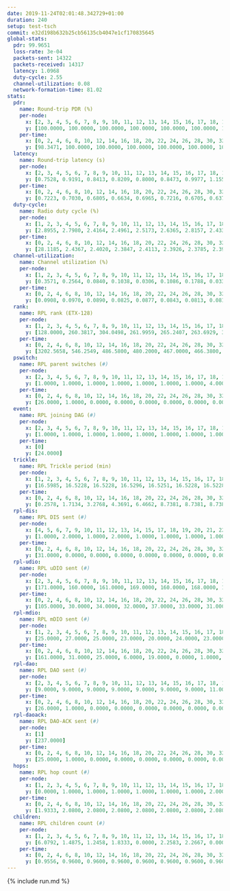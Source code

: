 ```yaml
---
date: 2019-11-24T02:01:48.342729+01:00
duration: 240
setup: test-tsch
commit: e32d198b632b25cb56135cb4047e1cf170835645
global-stats:
  pdr: 99.9651
  loss-rate: 3e-04
  packets-sent: 14322
  packets-received: 14317
  latency: 1.0968
  duty-cycle: 2.55
  channel-utilization: 0.08
  network-formation-time: 81.02
stats:
  pdr:
    name: Round-trip PDR (%)
    per-node:
      x: [2, 3, 4, 5, 6, 7, 8, 9, 10, 11, 12, 13, 14, 15, 16, 17, 18, 19, 20, 21, 22, 23, 24, 25]
      y: [100.0000, 100.0000, 100.0000, 100.0000, 100.0000, 100.0000, 100.0000, 100.0000, 100.0000, 99.8296, 100.0000, 100.0000, 100.0000, 99.8319, 100.0000, 99.8339, 99.6552, 100.0000, 100.0000, 100.0000, 100.0000, 100.0000, 100.0000, 100.0000]
    per-time:
      x: [0, 2, 4, 6, 8, 10, 12, 14, 16, 18, 20, 22, 24, 26, 28, 30, 32, 34, 36, 38, 40, 42, 44, 46, 48, 50, 52, 54, 56, 58, 60, 62, 64, 66, 68, 70, 72, 74, 76, 78, 80, 82, 84, 86, 88, 90, 92, 94, 96, 98, 100, 102, 104, 106, 108, 110, 112, 114, 116, 118, 120, 122, 124, 126, 128, 130, 132, 134, 136, 138, 140, 142, 144, 146, 148, 150, 152, 154, 156, 158, 160, 162, 164, 166, 168, 170, 172, 174, 176, 178, 180, 182, 184, 186, 188, 190, 192, 194, 196, 198, 200, 202, 204, 206, 208, 210, 212, 214, 216, 218, 220, 222, 224, 226, 228, 230, 232, 234, 236, 238, 240]
      y: [98.3471, 100.0000, 100.0000, 100.0000, 100.0000, 100.0000, 100.0000, 100.0000, 99.1597, 100.0000, 100.0000, 100.0000, 100.0000, 100.0000, 100.0000, 100.0000, 100.0000, 100.0000, 100.0000, 99.1667, 100.0000, 100.0000, 100.0000, 100.0000, 100.0000, 100.0000, 100.0000, 100.0000, 100.0000, 100.0000, 100.0000, 100.0000, 100.0000, 100.0000, 100.0000, 100.0000, 100.0000, 100.0000, 100.0000, 100.0000, 100.0000, 100.0000, 100.0000, 100.0000, 100.0000, 100.0000, 100.0000, 100.0000, 99.1667, 100.0000, 100.0000, 100.0000, 100.0000, 100.0000, 100.0000, 100.0000, 100.0000, 100.0000, 100.0000, 100.0000, 100.0000, 100.0000, 100.0000, 100.0000, 100.0000, 100.0000, 100.0000, 100.0000, 100.0000, 100.0000, 100.0000, 100.0000, 100.0000, 100.0000, 100.0000, 100.0000, 100.0000, 100.0000, 100.0000, 100.0000, 100.0000, 100.0000, 100.0000, 100.0000, 100.0000, 100.0000, 100.0000, 100.0000, 100.0000, 100.0000, 100.0000, 100.0000, 100.0000, 100.0000, 100.0000, 100.0000, 100.0000, 100.0000, 100.0000, 100.0000, 100.0000, 100.0000, 100.0000, 100.0000, 100.0000, 100.0000, 100.0000, 100.0000, 100.0000, 100.0000, 100.0000, 100.0000, 100.0000, 100.0000, 100.0000, 100.0000, 100.0000, 100.0000, 100.0000, 100.0000, null]
  latency:
    name: Round-trip latency (s)
    per-node:
      x: [2, 3, 4, 5, 6, 7, 8, 9, 10, 11, 12, 13, 14, 15, 16, 17, 18, 19, 20, 21, 22, 23, 24, 25]
      y: [0.7528, 0.9191, 0.8413, 0.8209, 0.8000, 0.8473, 0.9977, 1.1552, 0.9930, 1.2478, 0.9987, 0.9541, 1.1778, 1.2978, 1.0294, 1.1498, 1.1567, 1.1972, 1.1836, 1.3847, 1.3866, 1.2536, 1.3228, 1.4116]
    per-time:
      x: [0, 2, 4, 6, 8, 10, 12, 14, 16, 18, 20, 22, 24, 26, 28, 30, 32, 34, 36, 38, 40, 42, 44, 46, 48, 50, 52, 54, 56, 58, 60, 62, 64, 66, 68, 70, 72, 74, 76, 78, 80, 82, 84, 86, 88, 90, 92, 94, 96, 98, 100, 102, 104, 106, 108, 110, 112, 114, 116, 118, 120, 122, 124, 126, 128, 130, 132, 134, 136, 138, 140, 142, 144, 146, 148, 150, 152, 154, 156, 158, 160, 162, 164, 166, 168, 170, 172, 174, 176, 178, 180, 182, 184, 186, 188, 190, 192, 194, 196, 198, 200, 202, 204, 206, 208, 210, 212, 214, 216, 218, 220, 222, 224, 226, 228, 230, 232, 234, 236, 238, 240]
      y: [0.7223, 0.7030, 0.6805, 0.6634, 0.6965, 0.7216, 0.6705, 0.6373, 0.7137, 0.7185, 0.6292, 0.6372, 0.6487, 0.6839, 0.6470, 0.6928, 0.6970, 0.6517, 0.5948, 0.6337, 0.6350, 0.6596, 0.6756, 0.6903, 0.6369, 0.6311, 0.6738, 0.6675, 0.7296, 0.7085, 0.6568, 0.6710, 0.6801, 0.6661, 0.6506, 0.6933, 0.6815, 0.7302, 0.6918, 0.6022, 0.6439, 0.6710, 0.7338, 0.7418, 0.7246, 0.7190, 0.6875, 0.7448, 0.9219, 0.7746, 0.6481, 0.6958, 0.6845, 0.9555, 1.0915, 0.9257, 0.8452, 0.7515, 0.7118, 1.0514, 1.5656, 1.3342, 1.0364, 0.9198, 0.8021, 1.0637, 1.5723, 1.6115, 1.5097, 1.2800, 0.9734, 1.1355, 1.5519, 1.5648, 1.5692, 1.5323, 1.5078, 1.3762, 1.5885, 1.5798, 1.5695, 1.5944, 1.5344, 1.5295, 1.6124, 1.5482, 1.5871, 1.5830, 1.5708, 1.5446, 1.5694, 1.5634, 1.5819, 1.5732, 1.5698, 1.5226, 1.4960, 1.5528, 1.6105, 1.5358, 1.5161, 1.5076, 1.5412, 1.5149, 1.5624, 1.5410, 1.5438, 1.5414, 1.5535, 1.5336, 1.6049, 1.5621, 1.5619, 1.5612, 1.5384, 1.5904, 1.5615, 1.5393, 1.5619, 1.5444, null]
  duty-cycle:
    name: Radio duty cycle (%)
    per-node:
      x: [1, 2, 3, 4, 5, 6, 7, 8, 9, 10, 11, 12, 13, 14, 15, 16, 17, 18, 19, 20, 21, 22, 23, 24, 25]
      y: [2.8955, 2.7980, 2.4164, 2.4961, 2.5173, 2.6365, 2.8157, 2.4334, 2.5339, 2.4772, 2.5957, 2.4816, 2.5989, 2.5962, 2.5207, 2.8037, 2.6413, 2.6677, 2.6509, 2.5592, 2.6203, 2.5778, 2.3727, 2.6029, 2.5465]
    per-time:
      x: [0, 2, 4, 6, 8, 10, 12, 14, 16, 18, 20, 22, 24, 26, 28, 30, 32, 34, 36, 38, 40, 42, 44, 46, 48, 50, 52, 54, 56, 58, 60, 62, 64, 66, 68, 70, 72, 74, 76, 78, 80, 82, 84, 86, 88, 90, 92, 94, 96, 98, 100, 102, 104, 106, 108, 110, 112, 114, 116, 118, 120, 122, 124, 126, 128, 130, 132, 134, 136, 138, 140, 142, 144, 146, 148, 150, 152, 154, 156, 158, 160, 162, 164, 166, 168, 170, 172, 174, 176, 178, 180, 182, 184, 186, 188, 190, 192, 194, 196, 198, 200, 202, 204, 206, 208, 210, 212, 214, 216, 218, 220, 222, 224, 226, 228, 230, 232, 234, 236, 238]
      y: [28.1185, 2.4367, 2.4020, 2.3847, 2.4113, 2.3926, 2.3785, 2.3941, 2.3898, 2.4026, 2.3921, 2.3847, 2.3798, 2.3918, 2.4257, 2.3963, 2.4003, 2.3893, 2.3813, 2.3895, 2.3741, 2.3846, 2.3880, 2.3912, 2.3889, 2.3858, 2.3876, 2.3948, 2.4100, 2.4032, 2.3909, 2.3882, 2.4013, 2.3930, 2.3832, 2.3807, 2.3870, 2.3857, 2.3822, 2.3912, 2.3756, 2.3814, 2.3830, 2.3953, 2.3836, 2.3735, 2.3850, 2.3678, 2.3911, 2.3886, 2.3808, 2.3752, 2.3795, 2.3707, 2.3815, 2.3675, 2.3788, 2.3757, 2.3961, 2.3843, 2.3874, 2.3810, 2.3722, 2.3753, 2.3875, 2.3863, 2.4020, 2.3973, 2.3868, 2.3895, 2.3983, 2.3941, 2.3857, 2.3858, 2.3886, 2.3870, 2.3939, 2.3877, 2.3909, 2.3862, 2.3744, 2.3856, 2.3812, 2.3857, 2.3882, 2.4032, 2.3814, 2.3962, 2.3802, 2.3763, 2.3814, 2.3744, 2.3830, 2.3899, 2.3920, 2.3716, 2.3734, 2.3792, 2.3845, 2.3982, 2.3812, 2.3811, 2.3760, 2.3829, 2.3807, 2.3796, 2.3815, 2.3725, 2.3834, 2.3826, 2.3841, 2.3889, 2.3755, 2.3879, 2.3730, 2.5605, 2.2885, 2.3129, 2.3307, 2.3855]
  channel-utilization:
    name: Channel utilization (%)
    per-node:
      x: [1, 2, 3, 4, 5, 6, 7, 8, 9, 10, 11, 12, 13, 14, 15, 16, 17, 18, 19, 20, 21, 22, 23, 24, 25]
      y: [0.3571, 0.2564, 0.0840, 0.1038, 0.0306, 0.1086, 0.1788, 0.0336, 0.0344, 0.0543, 0.0340, 0.0483, 0.0403, 0.0322, 0.0441, 0.2135, 0.0363, 0.0974, 0.0325, 0.0394, 0.0312, 0.0489, 0.0542, 0.0301, 0.0341]
    per-time:
      x: [0, 2, 4, 6, 8, 10, 12, 14, 16, 18, 20, 22, 24, 26, 28, 30, 32, 34, 36, 38, 40, 42, 44, 46, 48, 50, 52, 54, 56, 58, 60, 62, 64, 66, 68, 70, 72, 74, 76, 78, 80, 82, 84, 86, 88, 90, 92, 94, 96, 98, 100, 102, 104, 106, 108, 110, 112, 114, 116, 118, 120, 122, 124, 126, 128, 130, 132, 134, 136, 138, 140, 142, 144, 146, 148, 150, 152, 154, 156, 158, 160, 162, 164, 166, 168, 170, 172, 174, 176, 178, 180, 182, 184, 186, 188, 190, 192, 194, 196, 198, 200, 202, 204, 206, 208, 210, 212, 214, 216, 218, 220, 222, 224, 226, 228, 230, 232, 234, 236, 238]
      y: [0.0908, 0.0970, 0.0890, 0.0825, 0.0877, 0.0843, 0.0813, 0.0812, 0.0848, 0.0882, 0.0765, 0.0803, 0.0842, 0.0817, 0.0959, 0.0864, 0.0863, 0.0823, 0.0772, 0.0782, 0.0806, 0.0822, 0.0780, 0.0829, 0.0813, 0.0812, 0.0806, 0.0860, 0.0935, 0.0888, 0.0845, 0.0820, 0.0833, 0.0859, 0.0825, 0.0796, 0.0812, 0.0812, 0.0822, 0.0799, 0.0760, 0.0825, 0.0813, 0.0845, 0.0818, 0.0787, 0.0794, 0.0759, 0.0822, 0.0830, 0.0770, 0.0758, 0.0757, 0.0758, 0.0808, 0.0732, 0.0794, 0.0823, 0.0778, 0.0787, 0.0797, 0.0805, 0.0758, 0.0764, 0.0818, 0.0838, 0.0854, 0.0872, 0.0810, 0.0811, 0.0869, 0.0865, 0.0817, 0.0823, 0.0826, 0.0814, 0.0837, 0.0808, 0.0831, 0.0817, 0.0763, 0.0809, 0.0790, 0.0800, 0.0819, 0.0882, 0.0788, 0.0859, 0.0788, 0.0767, 0.0812, 0.0777, 0.0804, 0.0825, 0.0819, 0.0748, 0.0759, 0.0787, 0.0797, 0.0875, 0.0796, 0.0795, 0.0771, 0.0776, 0.0793, 0.0783, 0.0807, 0.0762, 0.0808, 0.0793, 0.0807, 0.0845, 0.0745, 0.0832, 0.0793, 0.1800, 0.0279, 0.0422, 0.0395, 0.0807]
  rank:
    name: RPL rank (ETX-128)
    per-node:
      x: [1, 2, 3, 4, 5, 6, 7, 8, 9, 10, 11, 12, 13, 14, 15, 16, 17, 18, 19, 20, 21, 22, 23, 24, 25]
      y: [128.0000, 260.3817, 304.0498, 261.9959, 265.2407, 263.6929, 301.9834, 399.6929, 430.5164, 409.9917, 516.0163, 408.7633, 415.0744, 547.9057, 463.6364, 432.8091, 727.2727, 491.6667, 828.9306, 564.4650, 834.6041, 567.0249, 576.7307, 621.8443, 644.2816]
    per-time:
      x: [0, 2, 4, 6, 8, 10, 12, 14, 16, 18, 20, 22, 24, 26, 28, 30, 32, 34, 36, 38, 40, 42, 44, 46, 48, 50, 52, 54, 56, 58, 60, 62, 64, 66, 68, 70, 72, 74, 76, 78, 80, 82, 84, 86, 88, 90, 92, 94, 96, 98, 100, 102, 104, 106, 108, 110, 112, 114, 116, 118, 120, 122, 124, 126, 128, 130, 132, 134, 136, 138, 140, 142, 144, 146, 148, 150, 152, 154, 156, 158, 160, 162, 164, 166, 168, 170, 172, 174, 176, 178, 180, 182, 184, 186, 188, 190, 192, 194, 196, 198, 200, 202, 204, 206, 208, 210, 212, 214, 216, 218, 220, 222, 224, 226, 228, 230, 232, 234, 236, 238]
      y: [3202.5658, 546.2549, 486.5800, 480.2000, 467.0000, 466.3800, 461.0200, 446.5400, 449.4314, 457.1961, 451.2200, 446.7200, 442.4600, 441.5800, 443.8800, 445.7800, 444.2200, 444.1400, 443.4000, 442.9804, 438.8400, 438.8800, 441.7400, 445.4600, 445.3200, 446.4400, 446.7000, 446.0588, 442.3529, 447.8200, 459.0755, 438.9600, 430.1000, 428.7600, 424.9600, 427.9400, 431.0196, 426.5686, 423.9020, 418.2353, 414.4000, 417.0000, 421.5400, 420.2200, 425.2941, 423.1800, 426.5490, 423.1800, 421.6800, 419.1731, 419.3000, 414.5600, 415.9000, 418.8200, 422.9000, 418.2800, 420.4400, 418.0600, 418.1000, 421.6600, 425.3200, 432.1400, 426.0800, 421.8600, 435.0000, 440.4800, 436.2000, 434.9200, 436.4800, 432.8431, 435.6000, 438.3137, 434.3000, 433.0588, 439.7500, 427.0200, 436.5000, 432.4400, 432.5600, 431.7000, 433.8200, 437.0980, 434.6400, 434.8600, 434.1400, 440.4314, 434.5400, 432.9216, 432.1600, 433.6078, 433.9020, 433.6471, 433.5490, 429.3000, 433.9400, 430.2353, 422.6600, 418.3800, 420.5098, 425.1731, 420.7800, 422.5098, 416.1800, 417.0200, 423.2600, 422.3800, 424.2000, 421.2600, 424.3333, 419.1000, 422.7600, 428.4902, 421.9400, 420.7400, 419.2400, 506.7018, 570.0366, 559.8419, 550.9401, 457.1791]
  pswitch:
    name: RPL parent switches (#)
    per-node:
      x: [2, 3, 4, 5, 6, 7, 8, 9, 10, 11, 12, 13, 14, 15, 16, 17, 18, 19, 20, 21, 22, 23, 24, 25]
      y: [1.0000, 1.0000, 1.0000, 1.0000, 1.0000, 1.0000, 1.0000, 4.0000, 2.0000, 6.0000, 5.0000, 2.0000, 4.0000, 2.0000, 1.0000, 2.0000, 6.0000, 5.0000, 3.0000, 5.0000, 1.0000, 2.0000, 4.0000, 5.0000]
    per-time:
      x: [0, 2, 4, 6, 8, 10, 12, 14, 16, 18, 20, 22, 24, 26, 28, 30, 32, 34, 36, 38, 40, 42, 44, 46, 48, 50, 52, 54, 56, 58, 60, 62, 64, 66, 68, 70, 72, 74, 76, 78, 80, 82, 84, 86, 88, 90, 92, 94, 96, 98, 100, 102, 104, 106, 108, 110, 112, 114, 116, 118, 120, 122, 124, 126, 128, 130, 132, 134, 136, 138, 140, 142, 144, 146, 148, 150, 152, 154, 156, 158, 160, 162, 164, 166, 168, 170, 172, 174, 176, 178, 180, 182, 184, 186, 188, 190, 192, 194, 196, 198, 200, 202, 204, 206, 208, 210, 212, 214, 216, 218, 220, 222, 224, 226, 228, 230, 232, 234]
      y: [26.0000, 1.0000, 0.0000, 0.0000, 0.0000, 0.0000, 0.0000, 0.0000, 1.0000, 1.0000, 0.0000, 0.0000, 0.0000, 0.0000, 0.0000, 0.0000, 0.0000, 0.0000, 0.0000, 1.0000, 0.0000, 0.0000, 0.0000, 0.0000, 0.0000, 0.0000, 0.0000, 1.0000, 1.0000, 0.0000, 3.0000, 0.0000, 0.0000, 0.0000, 0.0000, 0.0000, 1.0000, 1.0000, 1.0000, 1.0000, 0.0000, 0.0000, 0.0000, 0.0000, 1.0000, 0.0000, 1.0000, 0.0000, 0.0000, 2.0000, 0.0000, 0.0000, 0.0000, 0.0000, 0.0000, 0.0000, 0.0000, 0.0000, 0.0000, 0.0000, 0.0000, 0.0000, 0.0000, 0.0000, 2.0000, 0.0000, 0.0000, 0.0000, 0.0000, 1.0000, 0.0000, 1.0000, 0.0000, 1.0000, 2.0000, 0.0000, 0.0000, 0.0000, 0.0000, 0.0000, 0.0000, 1.0000, 0.0000, 0.0000, 0.0000, 1.0000, 0.0000, 1.0000, 0.0000, 1.0000, 1.0000, 1.0000, 1.0000, 0.0000, 0.0000, 1.0000, 0.0000, 0.0000, 1.0000, 2.0000, 0.0000, 1.0000, 0.0000, 0.0000, 0.0000, 0.0000, 0.0000, 0.0000, 1.0000, 0.0000, 0.0000, 1.0000, 0.0000, 0.0000, 0.0000, 0.0000, 0.0000, 2.0000]
  event:
    name: RPL joining DAG (#)
    per-node:
      x: [2, 3, 4, 5, 6, 7, 8, 9, 10, 11, 12, 13, 14, 15, 16, 17, 18, 19, 20, 21, 22, 23, 24, 25]
      y: [1.0000, 1.0000, 1.0000, 1.0000, 1.0000, 1.0000, 1.0000, 1.0000, 1.0000, 1.0000, 1.0000, 1.0000, 1.0000, 1.0000, 1.0000, 1.0000, 1.0000, 1.0000, 1.0000, 1.0000, 1.0000, 1.0000, 1.0000, 1.0000]
    per-time:
      x: [0]
      y: [24.0000]
  trickle:
    name: RPL Trickle period (min)
    per-node:
      x: [1, 2, 3, 4, 5, 6, 7, 8, 9, 10, 11, 12, 13, 14, 15, 16, 17, 18, 19, 20, 21, 22, 23, 24, 25]
      y: [16.5985, 16.5228, 16.5228, 16.5296, 16.5251, 16.5228, 16.5228, 16.5296, 16.4993, 16.5335, 16.4709, 16.5384, 16.5267, 16.5342, 16.5267, 16.5228, 16.5262, 16.4068, 16.5378, 16.5306, 16.5200, 16.5228, 17.3494, 16.5340, 16.5378]
    per-time:
      x: [0, 2, 4, 6, 8, 10, 12, 14, 16, 18, 20, 22, 24, 26, 28, 30, 32, 34, 36, 38, 40, 42, 44, 46, 48, 50, 52, 54, 56, 58, 60, 62, 64, 66, 68, 70, 72, 74, 76, 78, 80, 82, 84, 86, 88, 90, 92, 94, 96, 98, 100, 102, 104, 106, 108, 110, 112, 114, 116, 118, 120, 122, 124, 126, 128, 130, 132, 134, 136, 138, 140, 142, 144, 146, 148, 150, 152, 154, 156, 158, 160, 162, 164, 166, 168, 170, 172, 174, 176, 178, 180, 182, 184, 186, 188, 190, 192, 194, 196, 198, 200, 202, 204, 206, 208, 210, 212, 214, 216, 218, 220, 222, 224, 226, 228, 230, 232, 234, 236, 238]
      y: [0.2578, 1.7134, 3.2768, 4.3691, 6.4662, 8.7381, 8.7381, 8.7381, 8.7381, 17.4763, 17.4763, 17.4763, 17.4763, 17.4763, 17.4763, 17.4763, 17.4763, 17.4763, 17.4763, 17.4763, 17.4763, 17.4763, 17.4763, 17.4763, 17.4763, 17.4763, 17.4763, 17.4763, 17.4763, 17.4763, 17.4763, 17.4763, 17.4763, 17.4763, 17.4763, 17.4763, 17.4763, 17.4763, 17.4763, 17.4763, 17.4763, 17.4763, 17.4763, 17.4763, 17.4763, 17.4763, 17.4763, 17.4763, 17.4763, 17.4763, 17.4763, 17.4763, 17.4763, 17.4763, 17.4763, 17.4763, 17.4763, 17.4763, 17.4763, 17.4763, 17.4763, 17.4763, 17.4763, 17.4763, 17.4763, 17.4763, 17.4763, 17.4763, 17.4763, 17.4763, 17.4763, 17.4763, 17.4763, 17.4763, 17.4763, 17.4763, 17.4763, 17.4763, 17.4763, 17.4763, 17.4763, 17.4763, 17.4763, 17.4763, 17.4763, 17.4763, 17.4763, 17.4763, 17.4763, 17.4763, 17.4763, 17.4763, 17.4763, 17.4763, 17.4763, 17.4763, 17.4763, 17.4763, 17.4763, 17.4763, 17.4763, 17.4763, 17.4763, 17.4763, 17.4763, 17.4763, 17.4763, 17.4763, 17.4763, 17.4763, 17.4763, 17.4763, 17.4763, 17.4763, 17.4763, 17.4763, 17.4763, 17.4763, 17.4763, 17.4763]
  rpl-dis:
    name: RPL DIS sent (#)
    per-node:
      x: [4, 5, 6, 7, 9, 10, 11, 12, 13, 14, 15, 17, 18, 19, 20, 21, 22, 23, 24, 25]
      y: [1.0000, 2.0000, 1.0000, 2.0000, 1.0000, 1.0000, 1.0000, 1.0000, 1.0000, 2.0000, 2.0000, 2.0000, 1.0000, 2.0000, 1.0000, 3.0000, 1.0000, 6.0000, 2.0000, 2.0000]
    per-time:
      x: [0, 2, 4, 6, 8, 10, 12, 14, 16, 18, 20, 22, 24, 26, 28, 30, 32, 34, 36, 38, 40, 42, 44, 46, 48, 50, 52, 54, 56, 58, 60, 62, 64, 66, 68, 70, 72, 74, 76, 78, 80, 82, 84, 86, 88, 90, 92, 94, 96, 98, 100, 102, 104, 106, 108, 110, 112, 114, 116, 118, 120, 122, 124, 126, 128, 130, 132, 134, 136, 138, 140, 142, 144, 146, 148, 150, 152, 154, 156, 158, 160, 162, 164, 166, 168, 170, 172, 174, 176, 178, 180, 182, 184, 186, 188, 190, 192, 194, 196, 198, 200, 202, 204, 206, 208, 210, 212, 214, 216, 218, 220, 222, 224, 226, 228, 230, 232, 234, 236]
      y: [31.0000, 0.0000, 0.0000, 0.0000, 0.0000, 0.0000, 0.0000, 0.0000, 0.0000, 0.0000, 0.0000, 0.0000, 0.0000, 0.0000, 0.0000, 0.0000, 0.0000, 0.0000, 0.0000, 0.0000, 0.0000, 0.0000, 0.0000, 0.0000, 0.0000, 0.0000, 0.0000, 0.0000, 0.0000, 0.0000, 0.0000, 0.0000, 0.0000, 0.0000, 0.0000, 0.0000, 0.0000, 0.0000, 0.0000, 0.0000, 0.0000, 0.0000, 0.0000, 0.0000, 0.0000, 0.0000, 0.0000, 0.0000, 0.0000, 0.0000, 0.0000, 0.0000, 0.0000, 0.0000, 0.0000, 0.0000, 0.0000, 0.0000, 0.0000, 0.0000, 0.0000, 0.0000, 0.0000, 0.0000, 0.0000, 0.0000, 0.0000, 0.0000, 0.0000, 0.0000, 0.0000, 0.0000, 0.0000, 0.0000, 0.0000, 0.0000, 0.0000, 0.0000, 0.0000, 0.0000, 0.0000, 0.0000, 0.0000, 0.0000, 0.0000, 0.0000, 0.0000, 0.0000, 0.0000, 0.0000, 0.0000, 0.0000, 0.0000, 0.0000, 0.0000, 0.0000, 0.0000, 0.0000, 0.0000, 0.0000, 0.0000, 0.0000, 0.0000, 0.0000, 0.0000, 0.0000, 0.0000, 0.0000, 0.0000, 0.0000, 0.0000, 0.0000, 0.0000, 0.0000, 0.0000, 0.0000, 0.0000, 2.0000, 2.0000]
  rpl-udio:
    name: RPL uDIO sent (#)
    per-node:
      x: [2, 3, 4, 5, 6, 7, 8, 9, 10, 11, 12, 13, 14, 15, 16, 17, 18, 19, 20, 21, 22, 23, 24, 25]
      y: [171.0000, 160.0000, 161.0000, 169.0000, 160.0000, 168.0000, 162.0000, 167.0000, 162.0000, 165.0000, 163.0000, 164.0000, 175.0000, 168.0000, 132.0000, 173.0000, 158.0000, 160.0000, 168.0000, 172.0000, 164.0000, 177.0000, 159.0000, 182.0000]
    per-time:
      x: [0, 2, 4, 6, 8, 10, 12, 14, 16, 18, 20, 22, 24, 26, 28, 30, 32, 34, 36, 38, 40, 42, 44, 46, 48, 50, 52, 54, 56, 58, 60, 62, 64, 66, 68, 70, 72, 74, 76, 78, 80, 82, 84, 86, 88, 90, 92, 94, 96, 98, 100, 102, 104, 106, 108, 110, 112, 114, 116, 118, 120, 122, 124, 126, 128, 130, 132, 134, 136, 138, 140, 142, 144, 146, 148, 150, 152, 154, 156, 158, 160, 162, 164, 166, 168, 170, 172, 174, 176, 178, 180, 182, 184, 186, 188, 190, 192, 194, 196, 198, 200, 202, 204, 206, 208, 210, 212, 214, 216, 218, 220, 222, 224, 226, 228, 230, 232, 234, 236, 238, 240]
      y: [105.0000, 30.0000, 34.0000, 32.0000, 37.0000, 33.0000, 31.0000, 30.0000, 35.0000, 34.0000, 35.0000, 28.0000, 33.0000, 30.0000, 32.0000, 31.0000, 33.0000, 29.0000, 30.0000, 34.0000, 35.0000, 31.0000, 30.0000, 32.0000, 29.0000, 31.0000, 33.0000, 27.0000, 32.0000, 34.0000, 36.0000, 32.0000, 31.0000, 34.0000, 34.0000, 30.0000, 36.0000, 32.0000, 28.0000, 34.0000, 34.0000, 32.0000, 33.0000, 29.0000, 31.0000, 32.0000, 35.0000, 31.0000, 31.0000, 32.0000, 32.0000, 34.0000, 27.0000, 38.0000, 34.0000, 29.0000, 33.0000, 30.0000, 34.0000, 27.0000, 37.0000, 36.0000, 31.0000, 32.0000, 40.0000, 26.0000, 34.0000, 29.0000, 34.0000, 30.0000, 35.0000, 34.0000, 28.0000, 34.0000, 31.0000, 33.0000, 30.0000, 32.0000, 30.0000, 31.0000, 37.0000, 32.0000, 32.0000, 33.0000, 31.0000, 36.0000, 26.0000, 37.0000, 31.0000, 29.0000, 33.0000, 36.0000, 31.0000, 31.0000, 33.0000, 30.0000, 32.0000, 35.0000, 36.0000, 30.0000, 32.0000, 36.0000, 35.0000, 28.0000, 32.0000, 36.0000, 34.0000, 35.0000, 35.0000, 36.0000, 25.0000, 31.0000, 32.0000, 34.0000, 27.0000, 40.0000, 38.0000, 33.0000, 32.0000, 35.0000, 1.0000]
  rpl-mdio:
    name: RPL mDIO sent (#)
    per-node:
      x: [1, 2, 3, 4, 5, 6, 7, 8, 9, 10, 11, 12, 13, 14, 15, 16, 17, 18, 19, 20, 21, 22, 23, 24, 25]
      y: [25.0000, 27.0000, 25.0000, 23.0000, 20.0000, 24.0000, 23.0000, 22.0000, 23.0000, 22.0000, 21.0000, 26.0000, 25.0000, 21.0000, 24.0000, 24.0000, 21.0000, 24.0000, 21.0000, 25.0000, 20.0000, 24.0000, 23.0000, 22.0000, 22.0000]
    per-time:
      x: [0, 2, 4, 6, 8, 10, 12, 14, 16, 18, 20, 22, 24, 26, 28, 30, 32, 34, 36, 38, 40, 42, 44, 46, 48, 50, 52, 54, 56, 58, 60, 62, 64, 66, 68, 70, 72, 74, 76, 78, 80, 82, 84, 86, 88, 90, 92, 94, 96, 98, 100, 102, 104, 106, 108, 110, 112, 114, 116, 118, 120, 122, 124, 126, 128, 130, 132, 134, 136, 138, 140, 142, 144, 146, 148, 150, 152, 154, 156, 158, 160, 162, 164, 166, 168, 170, 172, 174, 176, 178, 180, 182, 184, 186, 188, 190, 192, 194, 196, 198, 200, 202, 204, 206, 208, 210, 212, 214, 216, 218, 220, 222, 224, 226, 228, 230, 232, 234, 236, 238, 240]
      y: [161.0000, 31.0000, 25.0000, 6.0000, 19.0000, 0.0000, 1.0000, 10.0000, 11.0000, 3.0000, 0.0000, 0.0000, 0.0000, 3.0000, 7.0000, 5.0000, 4.0000, 6.0000, 0.0000, 0.0000, 0.0000, 0.0000, 4.0000, 4.0000, 6.0000, 8.0000, 3.0000, 0.0000, 0.0000, 0.0000, 3.0000, 7.0000, 12.0000, 2.0000, 0.0000, 1.0000, 0.0000, 0.0000, 0.0000, 3.0000, 6.0000, 5.0000, 4.0000, 7.0000, 0.0000, 0.0000, 0.0000, 0.0000, 4.0000, 4.0000, 8.0000, 5.0000, 4.0000, 0.0000, 0.0000, 0.0000, 0.0000, 3.0000, 9.0000, 5.0000, 7.0000, 1.0000, 0.0000, 0.0000, 0.0000, 0.0000, 6.0000, 7.0000, 4.0000, 7.0000, 1.0000, 0.0000, 0.0000, 0.0000, 0.0000, 4.0000, 8.0000, 8.0000, 5.0000, 0.0000, 0.0000, 0.0000, 0.0000, 6.0000, 5.0000, 5.0000, 6.0000, 3.0000, 0.0000, 0.0000, 0.0000, 0.0000, 4.0000, 5.0000, 7.0000, 5.0000, 4.0000, 0.0000, 0.0000, 0.0000, 3.0000, 3.0000, 4.0000, 7.0000, 7.0000, 1.0000, 0.0000, 0.0000, 0.0000, 2.0000, 10.0000, 4.0000, 6.0000, 3.0000, 0.0000, 1.0000, 0.0000, 0.0000, 4.0000, 4.0000, 1.0000]
  rpl-dao:
    name: RPL DAO sent (#)
    per-node:
      x: [2, 3, 4, 5, 6, 7, 8, 9, 10, 11, 12, 13, 14, 15, 16, 17, 18, 19, 20, 21, 22, 23, 24, 25]
      y: [9.0000, 9.0000, 9.0000, 9.0000, 9.0000, 9.0000, 9.0000, 11.0000, 9.0000, 11.0000, 11.0000, 10.0000, 11.0000, 10.0000, 9.0000, 9.0000, 12.0000, 10.0000, 11.0000, 11.0000, 9.0000, 10.0000, 11.0000, 12.0000]
    per-time:
      x: [0, 2, 4, 6, 8, 10, 12, 14, 16, 18, 20, 22, 24, 26, 28, 30, 32, 34, 36, 38, 40, 42, 44, 46, 48, 50, 52, 54, 56, 58, 60, 62, 64, 66, 68, 70, 72, 74, 76, 78, 80, 82, 84, 86, 88, 90, 92, 94, 96, 98, 100, 102, 104, 106, 108, 110, 112, 114, 116, 118, 120, 122, 124, 126, 128, 130, 132, 134, 136, 138, 140, 142, 144, 146, 148, 150, 152, 154, 156, 158, 160, 162, 164, 166, 168, 170, 172, 174, 176, 178, 180, 182, 184, 186, 188, 190, 192, 194, 196, 198, 200, 202, 204, 206, 208, 210, 212, 214, 216, 218, 220, 222, 224, 226, 228, 230, 232, 234, 236, 238]
      y: [26.0000, 1.0000, 0.0000, 0.0000, 0.0000, 0.0000, 0.0000, 0.0000, 2.0000, 1.0000, 0.0000, 0.0000, 0.0000, 0.0000, 21.0000, 1.0000, 0.0000, 0.0000, 0.0000, 1.0000, 0.0000, 0.0000, 1.0000, 1.0000, 0.0000, 0.0000, 0.0000, 1.0000, 18.0000, 3.0000, 3.0000, 0.0000, 0.0000, 1.0000, 0.0000, 0.0000, 1.0000, 2.0000, 2.0000, 1.0000, 0.0000, 0.0000, 8.0000, 8.0000, 2.0000, 0.0000, 1.0000, 0.0000, 1.0000, 2.0000, 0.0000, 2.0000, 0.0000, 1.0000, 0.0000, 0.0000, 5.0000, 9.0000, 3.0000, 0.0000, 1.0000, 0.0000, 1.0000, 2.0000, 2.0000, 2.0000, 0.0000, 1.0000, 0.0000, 1.0000, 3.0000, 10.0000, 2.0000, 2.0000, 3.0000, 0.0000, 1.0000, 0.0000, 2.0000, 1.0000, 0.0000, 1.0000, 0.0000, 1.0000, 0.0000, 10.0000, 4.0000, 3.0000, 1.0000, 2.0000, 1.0000, 2.0000, 2.0000, 0.0000, 1.0000, 2.0000, 0.0000, 1.0000, 1.0000, 8.0000, 4.0000, 4.0000, 0.0000, 1.0000, 1.0000, 2.0000, 0.0000, 1.0000, 1.0000, 2.0000, 0.0000, 1.0000, 0.0000, 3.0000, 7.0000, 6.0000, 0.0000, 2.0000, 1.0000, 1.0000]
  rpl-daoack:
    name: RPL DAO-ACK sent (#)
    per-node:
      x: [1]
      y: [237.0000]
    per-time:
      x: [0, 2, 4, 6, 8, 10, 12, 14, 16, 18, 20, 22, 24, 26, 28, 30, 32, 34, 36, 38, 40, 42, 44, 46, 48, 50, 52, 54, 56, 58, 60, 62, 64, 66, 68, 70, 72, 74, 76, 78, 80, 82, 84, 86, 88, 90, 92, 94, 96, 98, 100, 102, 104, 106, 108, 110, 112, 114, 116, 118, 120, 122, 124, 126, 128, 130, 132, 134, 136, 138, 140, 142, 144, 146, 148, 150, 152, 154, 156, 158, 160, 162, 164, 166, 168, 170, 172, 174, 176, 178, 180, 182, 184, 186, 188, 190, 192, 194, 196, 198, 200, 202, 204, 206, 208, 210, 212, 214, 216, 218, 220, 222, 224, 226, 228, 230, 232, 234, 236, 238]
      y: [25.0000, 1.0000, 0.0000, 0.0000, 0.0000, 0.0000, 0.0000, 0.0000, 1.0000, 1.0000, 0.0000, 0.0000, 0.0000, 0.0000, 21.0000, 1.0000, 0.0000, 0.0000, 0.0000, 1.0000, 0.0000, 0.0000, 1.0000, 1.0000, 0.0000, 0.0000, 0.0000, 1.0000, 17.0000, 3.0000, 3.0000, 0.0000, 0.0000, 1.0000, 0.0000, 0.0000, 1.0000, 2.0000, 2.0000, 1.0000, 0.0000, 0.0000, 8.0000, 8.0000, 2.0000, 0.0000, 1.0000, 0.0000, 1.0000, 2.0000, 0.0000, 2.0000, 0.0000, 1.0000, 0.0000, 0.0000, 5.0000, 9.0000, 3.0000, 0.0000, 1.0000, 0.0000, 1.0000, 2.0000, 2.0000, 2.0000, 0.0000, 1.0000, 0.0000, 1.0000, 3.0000, 10.0000, 2.0000, 2.0000, 3.0000, 0.0000, 1.0000, 0.0000, 2.0000, 1.0000, 0.0000, 1.0000, 0.0000, 1.0000, 0.0000, 10.0000, 4.0000, 3.0000, 1.0000, 2.0000, 1.0000, 2.0000, 2.0000, 0.0000, 1.0000, 2.0000, 0.0000, 1.0000, 1.0000, 8.0000, 4.0000, 4.0000, 0.0000, 1.0000, 1.0000, 2.0000, 0.0000, 1.0000, 1.0000, 2.0000, 0.0000, 1.0000, 0.0000, 3.0000, 7.0000, 6.0000, 0.0000, 2.0000, 1.0000, 1.0000]
  hops:
    name: RPL hop count (#)
    per-node:
      x: [1, 2, 3, 4, 5, 6, 7, 8, 9, 10, 11, 12, 13, 14, 15, 16, 17, 18, 19, 20, 21, 22, 23, 24, 25]
      y: [0.0000, 1.0000, 1.0000, 1.0000, 1.0000, 1.0000, 1.0000, 2.0000, 2.0000, 2.0000, 2.4417, 1.9208, 2.0000, 3.0000, 2.0000, 2.0000, 2.0000, 2.3042, 3.0000, 3.0000, 3.0000, 3.0000, 3.0000, 3.3849, 3.5146]
    per-time:
      x: [0, 2, 4, 6, 8, 10, 12, 14, 16, 18, 20, 22, 24, 26, 28, 30, 32, 34, 36, 38, 40, 42, 44, 46, 48, 50, 52, 54, 56, 58, 60, 62, 64, 66, 68, 70, 72, 74, 76, 78, 80, 82, 84, 86, 88, 90, 92, 94, 96, 98, 100, 102, 104, 106, 108, 110, 112, 114, 116, 118, 120, 122, 124, 126, 128, 130, 132, 134, 136, 138, 140, 142, 144, 146, 148, 150, 152, 154, 156, 158, 160, 162, 164, 166, 168, 170, 172, 174, 176, 178, 180, 182, 184, 186, 188, 190, 192, 194, 196, 198, 200, 202, 204, 206, 208, 210, 212, 214, 216, 218, 220, 222, 224, 226, 228, 230, 232, 234, 236, 238]
      y: [1.9333, 2.0800, 2.0800, 2.0800, 2.0800, 2.0800, 2.0800, 2.0800, 2.0800, 2.1200, 2.1600, 2.1600, 2.1600, 2.1600, 2.1600, 2.1600, 2.1600, 2.1600, 2.1600, 2.1600, 2.1600, 2.1600, 2.1600, 2.1600, 2.1600, 2.1600, 2.1600, 2.1600, 2.1200, 2.1200, 2.1000, 2.0800, 2.0800, 2.0800, 2.0800, 2.0800, 2.0800, 2.0600, 2.0200, 2.0000, 2.0000, 2.0000, 2.0000, 2.0000, 2.0000, 2.0000, 2.0000, 2.0000, 2.0000, 2.0000, 2.0000, 2.0000, 2.0000, 2.0000, 2.0000, 2.0000, 2.0000, 2.0000, 2.0000, 2.0000, 2.0000, 2.0000, 2.0000, 2.0000, 2.0600, 2.1200, 2.1200, 2.1200, 2.1200, 2.1200, 2.1200, 2.1400, 2.1600, 2.1000, 2.0800, 2.1200, 2.1200, 2.1200, 2.1200, 2.1200, 2.1200, 2.1000, 2.0800, 2.0800, 2.0800, 2.0800, 2.0800, 2.0800, 2.0800, 2.0800, 2.0400, 2.0400, 2.0400, 2.0400, 2.0400, 2.0200, 2.0000, 2.0000, 2.0000, 2.0000, 2.0000, 2.0000, 2.0000, 2.0000, 2.0000, 2.0000, 2.0000, 2.0000, 2.0000, 2.0000, 2.0000, 2.0000, 2.0000, 2.0000, 2.0000, 2.0000, 2.0000, 2.0000, 2.0000, 2.0000]
  children:
    name: RPL children count (#)
    per-node:
      x: [1, 2, 3, 4, 5, 6, 7, 8, 9, 10, 11, 12, 13, 14, 15, 16, 17, 18, 19, 20, 21, 22, 23, 24, 25]
      y: [6.0792, 1.4875, 1.2458, 1.8333, 0.0000, 2.2583, 2.2667, 0.0000, 0.0000, 0.7167, 0.0000, 0.4333, 0.0750, 0.0000, 0.2917, 4.5792, 0.0711, 1.8958, 0.0000, 0.2458, 0.0000, 0.5000, 0.0000, 0.0000, 0.0000]
    per-time:
      x: [0, 2, 4, 6, 8, 10, 12, 14, 16, 18, 20, 22, 24, 26, 28, 30, 32, 34, 36, 38, 40, 42, 44, 46, 48, 50, 52, 54, 56, 58, 60, 62, 64, 66, 68, 70, 72, 74, 76, 78, 80, 82, 84, 86, 88, 90, 92, 94, 96, 98, 100, 102, 104, 106, 108, 110, 112, 114, 116, 118, 120, 122, 124, 126, 128, 130, 132, 134, 136, 138, 140, 142, 144, 146, 148, 150, 152, 154, 156, 158, 160, 162, 164, 166, 168, 170, 172, 174, 176, 178, 180, 182, 184, 186, 188, 190, 192, 194, 196, 198, 200, 202, 204, 206, 208, 210, 212, 214, 216, 218, 220, 222, 224, 226, 228, 230, 232, 234, 236, 238]
      y: [0.9556, 0.9600, 0.9600, 0.9600, 0.9600, 0.9600, 0.9600, 0.9600, 0.9600, 0.9600, 0.9600, 0.9600, 0.9600, 0.9600, 0.9600, 0.9600, 0.9600, 0.9600, 0.9600, 0.9600, 0.9600, 0.9600, 0.9600, 0.9600, 0.9600, 0.9600, 0.9600, 0.9600, 0.9600, 0.9600, 0.9600, 0.9600, 0.9600, 0.9600, 0.9600, 0.9600, 0.9600, 0.9600, 0.9600, 0.9600, 0.9600, 0.9600, 0.9600, 0.9600, 0.9600, 0.9600, 0.9600, 0.9600, 0.9600, 0.9600, 0.9600, 0.9600, 0.9600, 0.9600, 0.9600, 0.9600, 0.9600, 0.9600, 0.9600, 0.9600, 0.9600, 0.9600, 0.9600, 0.9600, 0.9600, 0.9600, 0.9600, 0.9600, 0.9600, 0.9600, 0.9600, 0.9600, 0.9600, 0.9600, 0.9600, 0.9600, 0.9600, 0.9600, 0.9600, 0.9600, 0.9600, 0.9600, 0.9600, 0.9600, 0.9600, 0.9600, 0.9600, 0.9600, 0.9600, 0.9600, 0.9600, 0.9600, 0.9600, 0.9600, 0.9600, 0.9600, 0.9600, 0.9600, 0.9600, 0.9600, 0.9600, 0.9600, 0.9600, 0.9600, 0.9600, 0.9600, 0.9600, 0.9600, 0.9600, 0.9600, 0.9600, 0.9600, 0.9600, 0.9600, 0.9600, 0.9600, 0.9600, 0.9600, 0.9600, 0.9600]
---
```


{% include run.md %}
